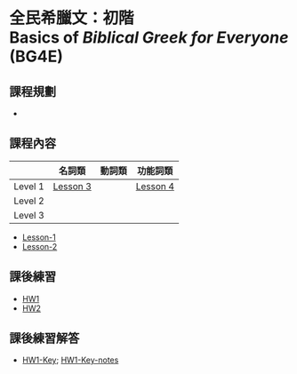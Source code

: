 # 全民希臘文：初階<br> Basics of *Biblical Greek for Everyone* (BG4E) 

## 課程規劃

- 

## 課程內容


|     |  名詞類   | 動詞類| 功能詞類 |
| --- | --- |--- | --- |
|    Level 1  |  [Lesson 3](Lesson%203.md)   | | [Lesson 4](Lesson%204.md)|
| Level 2 | | |
| Level 3 | | |

- [Lesson-1](Lesson-1.md)
- [Lesson-2](Lesson-2.md)

## 課後練習
- [HW1](HW/HW1.md)
- [HW2](HW/HW2.md)


## 課後練習解答
- [HW1-Key](HW-Key/HW1-Key.md); [HW1-Key-notes](HW-Key/HW1-Key-notes.md)
